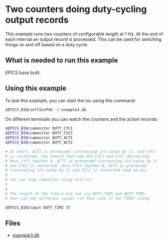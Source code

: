 # Two counters doing duty-cycling output records

This example runs two counters of configurable length at 1 Hz.
At the end of each interval an output record is processed. This
can be used for switching things on and off based on a duty cycle.

## What is needed to run this example

EPICS base built.

## Using this example

To test this example, you can start the ioc using this command:

``` bash
$EPICS_BIN/softIocPVA -d example4.db
```

On different terminals you can watch the counters and the
action records:

``` bash
$EPICS_BIN/camonitor DUTY_CYC1
$EPICS_BIN/camonitor DUTY_CYC2
$EPICS_BIN/camonitor DUTY_ACT1
$EPICS_BIN/camonitor DUTY_ACT2

# At start, ACT1 is processed (increasing its value by 1), and CYC1
# is restarted. You should then see the CYC1 and CYC2 decreasing.
# Once CYC1 reaches 0, ACT1 is processed (increasing its value by 1)
# and CYC2 is restarted. Once CYC2 reaches 0, ACT2 is processed
# (increasing its value by 1) and CYC1 is restarted (and so on).
#
# You can stop camonitor using <Ctrl+C>
#
# 
# The length of the timers are set via DUTY_TIM1 and DUTY_TIM2.
# Your can set different values (in this case 37 for TIM2) using

$EPICS_BIN/caput DUTY_TIM2 37
```

## Files

* [example3.db](example4.db)
